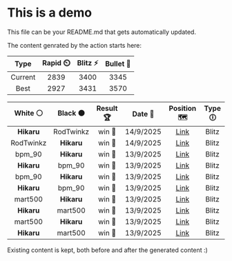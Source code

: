 # This is a demo

This file can be your README.md that gets automatically updated.

The content genrated by the action starts here:

<!--START_SECTION:chessStats-->
<!-- Automatically generated with https://github.com/Balastrong/chess-stats-action -->

| Type | Rapid ⏲️ | Blitz ⚡ | Bullet 🔫 |
|:---:|:---:|:---:|:---:|
| Current | 2839 | 3400 | 3345 |
| Best | 2927 | 3431 | 3570 |

| White ⚪ | Black ⚫ | Result 🏆 | Date 📅 | Position 🗺️ | Type 🕕 |
|:---:|:---:|:---:|:---:|:---:|:---:|
| **Hikaru** | RodTwinkz | win 🥇 | 14/9/2025 | <a href="http://www.ee.unb.ca/cgi-bin/tervo/fen.pl?select=r6r/2b5/2p1Q2k/2P1pPq1/pP1pP3/P4P2/5K2/6R1 b - - 1 45">Link</a> | Blitz |
| RodTwinkz | **Hikaru** | win 🥇 | 14/9/2025 | <a href="http://www.ee.unb.ca/cgi-bin/tervo/fen.pl?select=8/3R1pk1/4p3/4Pp2/4bP1p/6rP/6PK/5rR1 w - - 0 40">Link</a> | Blitz |
| bpm_90 | **Hikaru** | win 🥇 | 13/9/2025 | <a href="http://www.ee.unb.ca/cgi-bin/tervo/fen.pl?select=3r4/3r4/1p3b2/1k3p1p/1p2pB1P/6P1/R1R2P1K/8 w - - 0 43">Link</a> | Blitz |
| **Hikaru** | bpm_90 | win 🥇 | 13/9/2025 | <a href="http://www.ee.unb.ca/cgi-bin/tervo/fen.pl?select=5rkq/p7/2pp4/2p5/2P1PQp1/1P3PP1/P6R/5R1K b - - 2 43">Link</a> | Blitz |
| bpm_90 | **Hikaru** | win 🥇 | 13/9/2025 | <a href="http://www.ee.unb.ca/cgi-bin/tervo/fen.pl?select=r1B2rk1/5pb1/1p1p1q1p/p2P2pP/1pn1R3/5PN1/PPPQ2P1/1NKR4 w - - 1 21">Link</a> | Blitz |
| **Hikaru** | bpm_90 | win 🥇 | 13/9/2025 | <a href="http://www.ee.unb.ca/cgi-bin/tervo/fen.pl?select=rn1q3k/pp4b1/7R/6r1/2PBQ3/1P2P3/P2N1P2/R3K3 b Q - 0 20">Link</a> | Blitz |
| mart500 | **Hikaru** | win 🥇 | 13/9/2025 | <a href="http://www.ee.unb.ca/cgi-bin/tervo/fen.pl?select=2r5/5pkp/6p1/8/1p1RP1K1/1P6/P1r1N2P/8 w - - 1 38">Link</a> | Blitz |
| **Hikaru** | mart500 | win 🥇 | 13/9/2025 | <a href="http://www.ee.unb.ca/cgi-bin/tervo/fen.pl?select=r4r2/pp2R2k/1npP1ppp/8/2P4P/PP4PB/5P2/2KR4 b - - 3 26">Link</a> | Blitz |
| mart500 | **Hikaru** | win 🥇 | 13/9/2025 | <a href="http://www.ee.unb.ca/cgi-bin/tervo/fen.pl?select=5bk1/p4p2/1p6/3P2p1/4p3/1PQ1P1P1/PB2b2q/4NK2 w - - 10 44">Link</a> | Blitz |
| **Hikaru** | mart500 | win 🥇 | 13/9/2025 | <a href="http://www.ee.unb.ca/cgi-bin/tervo/fen.pl?select=3rr1k1/ppq2pp1/2p2np1/2n1p3/1b2P2P/PP3NPB/1BP1QPK1/R4R2 b - - 0 18">Link</a> | Blitz |

<!--END_SECTION:chessStats-->

Existing content is kept, both before and after the generated content :)
